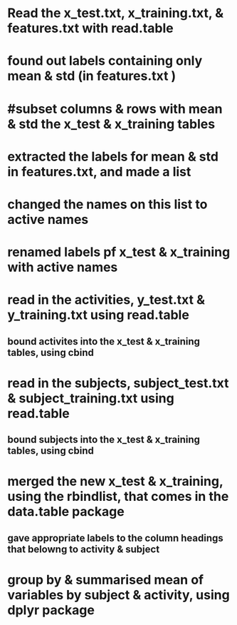 # Read the x_test.txt, x_training.txt, & features.txt with read.table
# found out labels containing only mean & std (in features.txt )
# #subset columns & rows with mean & std the x_test & x_training tables
# extracted the labels for mean & std in features.txt, and made a list
# changed the names on this list to active names 
# renamed labels pf x_test & x_training with active names
# read in the activities, y_test.txt & y_training.txt using read.table
## bound activites into the x_test & x_training tables, using cbind
# read in the subjects, subject_test.txt & subject_training.txt using read.table
## bound subjects into the x_test & x_training tables, using cbind
# merged the new x_test & x_training, using the rbindlist, that comes in the data.table package
## gave appropriate labels to the column headings that belowng to activity & subject 
# group by & summarised mean of variables by subject & activity,  using dplyr package
